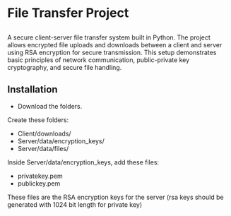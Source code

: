<h1>File Transfer Project</h1>

## 
A secure client-server file transfer system built in Python. The project allows encrypted file uploads and downloads between a client and server using RSA encryption for secure transmission. 
This setup demonstrates basic principles of network communication, public-private key cryptography, and secure file handling.

## Installation
- Download the folders.

Create these folders:
* Client/downloads/
* Server/data/encryption_keys/
* Server/data/files/

Inside Server/data/encryption_keys, add these files:
* privatekey.pem
* publickey.pem
  
These files are the RSA encryption keys for the server (rsa keys should be generated with 1024 bit length for private key)
